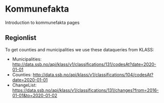 # Kommunefakta

Introduction to kommunefakta pages

## Regionlist
To get counties and municipalities we use these dataqueries from KLASS:
* Municipalities: http://data.ssb.no/api/klass/v1/classifications/131/codesAt?date=2020-01-01
* Counties: http://data.ssb.no/api/klass/v1/classifications/104/codesAt?date=2020-01-01
* ChangeList: https://data.ssb.no/api/klass/v1/classifications/131/changes?from=2016-01-01&to=2020-01-02
 